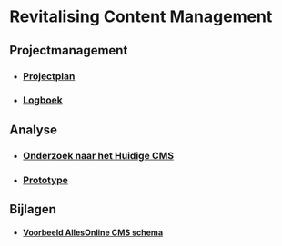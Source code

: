 # Revitalising Content Management

## Projectmanagement
* ### [Projectplan](Projectmanagement/Projectplan.md)
* ### [Logboek](Projectmanagement/Logboek.md)

## Analyse
* ### [Onderzoek naar het Huidige CMS](Analyse/Onderzoek-naar-het-huidige-cms.md)
* ### [Prototype](Analyse/Prototype.md)

## Bijlagen
* #### [Voorbeeld AllesOnline CMS schema](Bijlagen/Voorbeeld-AllesOnline-cms-schema.md)